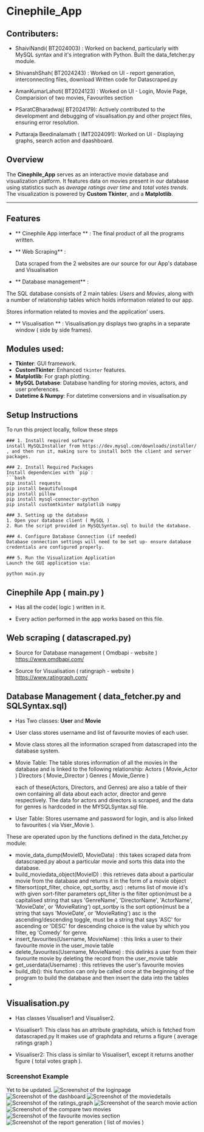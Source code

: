 # Cinephile_App 
## Contributers: 
- ShaiviNandi( BT2024003) : Worked on backend, particularly with MySQL syntax and it's
                              integration with Python. Built the data_fetcher.py module.
- ShivanshShah( BT2024243) : Worked on UI - report generation, interconnecting files, download
                            Written code for Datascraped.py

- AmanKumarLahoti( BT2024123) :  Worked on UI - Login, Movie Page, Comparision of two movies,
                                Favourites section

- PSaratCBharadwaj( BT2024179): Actively contributed to the development and debugging of visualisation.py and other project files, ensuring error resolution. 

- Puttaraja Beedinalamath ( IMT2024091): Worked on UI - Displaying graphs, search action and                                            daashboard. 
## Overview

The **Cinephile_App** serves as an interactive movie database and visualization platform. It features data on movies present  in our database  using statistics such as *average ratings over time* and *total votes trends*. The visualization is powered by **Custom Tkinter**, and a **Matplotlib**.

---

## Features

-   **  Cinephile App interface ** :
          The final product of all the programs written.
-   ** Web Scraping** :

     Data scraped from the 2 websites are our source for our App's database and Visualisation
    
-   ** Database management** :

   The SQL database consists of 2 main tables: *Users* and *Movies*, along with a number of
  relationship tables which holds information related to our app.
  
   Stores information related to movies and the application' users.
- ** Visualisation ** : Visualisation.py displays two graphs in a separate window ( side by side frames). 

## Modules used: 
- **Tkinter**: GUI framework.
- **CustomTkinter**: Enhanced `tkinter` features.
- **Matplotlib**: For graph plotting.
- **MySQL Database**: Database handling for storing movies, actors, and user preferences.
- **Datetime & Numpy**: For datetime conversions and in visualisation.py

## Setup Instructions

To run this project locally, follow these steps
```
### 1. Install required software
install MySQLInstaller from https://dev.mysql.com/downloads/installer/ , and then run it, making sure to install both the client and server packages. 
 
### 2. Install Required Packages
Install dependencies with `pip`:
```bash
pip install requests
pip install beautifulsoup4
pip install pillow
pip install mysql-connector-python
pip install customtkinter matplotlib numpy

### 3. Setting up the database
1. Open your database client ( MySQL )
2. Run the script provided in MySQLSyntax.sql to build the database. 

### 4. Configure Database Connection (if needed)
Database connection settings will need to be set up- ensure database credentials are configured properly.

### 5. Run the Visualization Application
Launch the GUI application via:

python main.py
```

## Cinephile App ( main.py ) 

- Has all the code( logic ) written in it.

- Every action performed in the app works based on this file.


## Web scraping ( datascraped.py) 

- Source for Database management ( Omdbapi - website )
   https://www.omdbapi.com/

- Source for Visualisation ( ratingraph - website )
    https://www.ratingraph.com/

## Database Management ( data_fetcher.py and SQLSyntax.sql) 

- Has Two classes:
  **User** and **Movie**
 
- User class stores username and list of favourite movies of each user.
- Movie class stores all the information scraped from datascraped into the database system.

- Movie Table:
  The table stores information of all the movies in the database and is linked to the following relationship:
  Actors ( Movie_Actor )
  Directors ( Movie_Director )
  Genres ( Movie_Genre )

  each of these(Actors, Directors, and Genres) are also a table of their own containing all data about each actor, director and genre respectively. The data for actors and directors is scraped, and the data for genres is hardcoded in the MYSQLSyntax.sql file.

- User Table:
 Stores username and password for login, and is also linked to favourites ( via Vser_Movie ).

These are operated upon by the functions defined in the data_fetcher.py module:
- movie_data_dump(MovieID, MovieData) : this takes scraped data from datascraped.py about a particular movie and sorts this data into the database. 
- build_moviedata_object(MovieID) : this retrieves data about a particular movie from the database and returns it in the form of a movie object
- filtersort(opt_filter, choice, opt_sortby, asc) : returns list of movie id's with given sort-filter parameters
    opt_filter is the filter option(must be a capitalised string that says 'GenreName', 'DirectorName', 'ActorName', 'MovieDate', or 'MovieRating') 
    opt_sortby is the sort option(must be a string that says 'MovieDate', or 'MovieRating')
    asc is the ascending/descending toggle, must be a string that says 'ASC' for ascending or 'DESC' for descending
    choice is the value by which you filter, eg 'Comedy' for genre.
- insert_favourites(Username, MovieName) : this links a user to their favourite movie in the user_movie table
- delete_favourites(Username, MovieName) : this delinks a user from their favourite movie by deleting the record from the user_movie table
- get_userdata(Username) : this retrieves the user's favourite movies
- build_db(): this function can only be called once at the beginning of the program to build the database and then insert the data into the tables
- 
## Visualisation.py
- Has classes Visualiser1 and Visualiser2. 
- Visualiser1: This class has an attribute graphdata, which is fetched from datascraped.py
  It makes use of graphdata and returns a figure ( average ratings graph )
   
- Visualiser2: This class is similar to Visualiser1, except it returns another figure
  ( total votes graph ).

### Screenshot Example
 Yet to be updated.
![Screenshot of the loginpage](assets/loginimg.jpg)
![Screenshot of the dashboard](assets/dashboardimg.jpg)
![Screenshot of the moviedetails](assets/moviedetailsimg.jpg)
![Screenshot of the ratings_graph](assets/ratingraphsimg.jpg)
![Screenshot of the search movie action](assets/moviesearchimg.jpg)
![Screenshot of the compare two movies](assets/compareimg.jpg)
![Screenshot of the favourite movies section](assets/favimg.jpg)
![Screenshot of the report generation ( list of movies ) ](assets/reportimg.jpg)


 ## 
